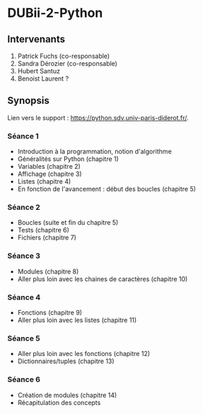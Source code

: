# DUBii-2-Python

## Intervenants

1. Patrick Fuchs (co-responsable)
2. Sandra Dérozier (co-responsable)
3. Hubert Santuz
4. Benoist Laurent ?

## Synopsis

Lien vers le support : https://python.sdv.univ-paris-diderot.fr/.

### Séance 1

- Introduction à la programmation, notion d'algorithme
- Généralités sur Python (chapitre 1)
- Variables (chapitre 2)
- Affichage (chapitre 3)
- Listes (chapitre 4)
- En fonction de l'avancement : début des boucles (chapitre 5)

### Séance 2

- Boucles (suite et fin du chapitre 5)
- Tests (chapitre 6)
- Fichiers (chapitre 7)

### Séance 3

- Modules (chapitre 8)
- Aller plus loin avec les chaines de caractères (chapitre 10)

### Séance 4

- Fonctions (chapitre 9)
- Aller plus loin avec les listes (chapitre 11)

### Séance 5

- Aller plus loin avec les fonctions (chapitre 12)
- Dictionnaires/tuples (chapitre 13)

### Séance 6

- Création de modules (chapitre 14)
- Récapitulation des concepts
